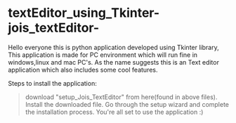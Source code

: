 # textEditor_using_Tkinter-jois_textEditor-
Hello everyone this is python application developed using Tkinter library, This application is made for PC environment which will run fine in windows,linux and mac PC's.
As the name suggests this is an Text editor application which also includes some cool features.

Steps to install the application:

> download "setup_Jois_TextEditor" from here(found in above files).
> Install the downloaded file. 
> Go through the setup wizard and complete the installation process.
> You're all set to use the application :)

